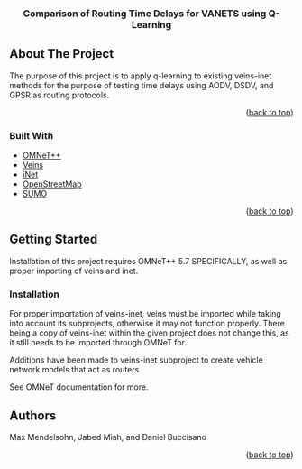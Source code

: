 <div id="top"></div>

<h3 align="center">Comparison of Routing Time Delays for VANETS using Q-Learning</h3>


<!-- ABOUT THE PROJECT -->
## About The Project

The purpose of this project is to apply q-learning to existing veins-inet methods for the purpose of testing time delays using AODV, DSDV, and GPSR as routing protocols.

<p align="right">(<a href="#top">back to top</a>)</p>



### Built With

* [OMNeT++](https://omnetpp.org/)
* [Veins](https://veins.car2x.org/)
* [iNet](https://inet.omnetpp.org/)
* [OpenStreetMap](https://inet.omnetpp.org/)
* [SUMO](https://sumo.dlr.de/docs/Networks/Import/OpenStreetMap.html)

<p align="right">(<a href="#top">back to top</a>)</p>



<!-- GETTING STARTED -->
## Getting Started

Installation of this project requires OMNeT++ 5.7 SPECIFICALLY, as well as proper importing of veins and inet.


### Installation

For proper importation of veins-inet, veins must be imported while taking into account its 
subprojects, otherwise it may not function properly. There being a copy of veins-inet within
the given project does not change this, as it still needs to be imported through OMNeT for.

Additions have been made to veins-inet subproject to create vehicle network models that 
act as routers

See OMNeT documentation for more.


## Authors

Max Mendelsohn, Jabed Miah, and Daniel Buccisano


<p align="right">(<a href="#top">back to top</a>)</p>

